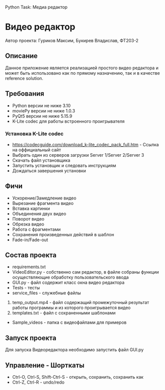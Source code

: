 Python Task: Медиа редактор

# Видео редактор
Автор проекта: Гуриков Максим, Букирев Владислав, ФТ203-2

## Описание

Данное приложение является реализацией простого видео редактора и может быть использовано
как по прямому назначению, так и в качестве reference solution.

## Требования

* Python версии не ниже 3.10
* moviePy версии не ниже 1.0.3
* PyQt5 версии не ниже 5.15.9
* K-Lite codec для работы встроенного проигрывателя

### Установка K-Lite codec
* https://codecguide.com/download_k-lite_codec_pack_full.htm - Ссылка на оффициальный сайт
* Выбрать один из серверов загрузки Server 1/Server 2/Server 3
* Скачать файл установщика
* Запустить установщик и следовать инструкциям
* Дождаться завершения установки

## Фичи

* Ускорение/Замедление видео
* Вырезание фрагмента видео
* Вставка картинки
* Объединения двух видео
* Поворот видео
* Обрезка видео
* Работа с фрагментами
* Сохранения произведенных действий в шаблон
* Fade-in/Fade-out

## Состав проекта

* requirements.txt
* VideoEditor.py - собственно сам редактор, в файле собраны функции осуществляющие обработку пользовательского ввода
* GUI.py - файл содержит класс окна видео редактора
* Tests - тесты
* service_files - служебные файлы
1. temp_output.mp4 - файл содержащий промежуточный результат работы программы и из которого проигрывается видео
2. templates.txt - файл с сохраненными шаблонами
* Sample_videos - папка с видеофайлами для примеров

## Запуск проекта
Для запуска Видеоредактора необходимо запустить файл GUI.py

## Управление - Шорткаты

* Ctrl-O, Ctrl-S, Shift-Ctrl-S - открыть, сохранить, сохранить как
* Ctrl-Z, Ctrl-R - undo/redo

